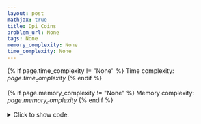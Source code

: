 ```yaml
---
layout: post
mathjax: true
title: Dpi Coins
problem_url: None
tags: None
memory_complexity: None
time_complexity: None
---
```




{% if page.time_complexity != "None" %}
Time complexity: ${{ page.time_complexity }}$
{% endif %}

{% if page.memory_complexity != "None" %}
Memory complexity: ${{ page.memory_complexity }}$
{% endif %}

<details>
<summary>
<p style="display:inline">Click to show code.</p>
</summary>
```cpp
{% raw %}
using namespace std;
const int NMAX = 3e3 + 11;
int n;
double p[NMAX], dp[NMAX][NMAX];
double solve(void)
{
    dp[0][0] = 1;
    for (int i = 1; i <= n; ++i)
        dp[0][i] = 0;
    for (int i = 1; i <= n; ++i)
    {
        for (int j = 0; j <= n; ++j)
        {
            dp[i][j] = (1 - p[i]) * dp[i - 1][j];
            if (j != 0)
                dp[i][j] += p[i] * dp[i - 1][j - 1];
        }
    }
    return accumulate(dp[n] + n / 2 + 1, dp[n] + n + 1, 0.0);
}
int main(void)
{
    cin >> n;
    for (int i = 1; i <= n; ++i)
        cin >> p[i];
    cout << setprecision(10) << solve() << endl;
    return 0;
}

{% endraw %}
```
</details>

